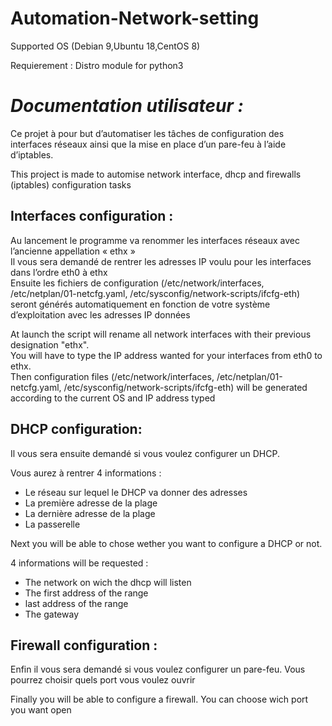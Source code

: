 # Automation-Network-setting
Supported OS (Debian 9,Ubuntu 18,CentOS 8)

Requierement : Distro module for python3
# _Documentation utilisateur :_

Ce projet à pour but d’automatiser les tâches de configuration des interfaces réseaux ainsi que la mise en place d’un pare-feu à l’aide d’iptables.

This project is made to automise network interface, dhcp and firewalls (iptables) configuration tasks

## Interfaces configuration :

Au lancement le programme va renommer les interfaces réseaux avec l’ancienne appellation « ethx »  
Il vous sera demandé de rentrer les adresses IP voulu pour les interfaces dans l’ordre eth0 à ethx  
Ensuite les fichiers de configuration (/etc/network/interfaces, /etc/netplan/01-netcfg.yaml, /etc/sysconfig/network-scripts/ifcfg-eth) seront générés automatiquement en fonction de votre système d’exploitation avec les adresses IP données 

At launch the script will rename all network interfaces with their previous designation "ethx".  
You will have to type the IP address wanted for your interfaces from eth0 to ethx.  
Then configuration files (/etc/network/interfaces, /etc/netplan/01-netcfg.yaml, /etc/sysconfig/network-scripts/ifcfg-eth) will be generated according to the current OS and IP address typed 

## DHCP configuration:

Il vous sera ensuite demandé si vous voulez configurer un DHCP.

Vous aurez à rentrer 4 informations :
* Le réseau sur lequel le DHCP va donner des adresses 
* La première adresse de la plage
* La dernière adresse de la plage
* La passerelle

Next you will be able to chose wether you want to configure a DHCP or not.

4 informations will be requested :
* The network on wich the dhcp will listen 
* The first address of the range
* last address of the range 
* The gateway
 
## Firewall configuration :

Enfin il vous sera demandé si vous voulez configurer un pare-feu.
Vous pourrez choisir quels port vous voulez ouvrir

Finally you will be able to configure a firewall.
You can choose wich port you want open
